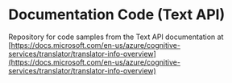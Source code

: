 # Documentation Code (Text API)

Repository for code samples from the Text API documentation at [https://docs.microsoft.com/en-us/azure/cognitive-services/translator/translator-info-overview](https://docs.microsoft.com/en-us/azure/cognitive-services/translator/translator-info-overview)
